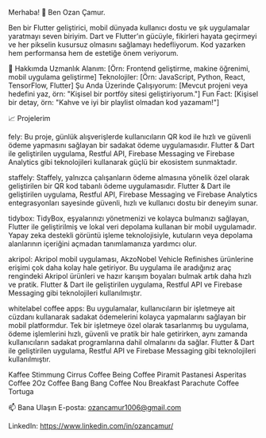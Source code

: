 Merhaba! 
👋 Ben Ozan Çamur.

Ben bir Flutter geliştirici, mobil dünyada kullanıcı dostu ve şık uygulamalar yaratmayı seven biriyim. 
Dart ve Flutter’ın gücüyle, fikirleri hayata geçirmeyi ve her pikselin kusursuz olmasını sağlamayı hedefliyorum. 
Kod yazarken hem performansa hem de estetiğe önem veriyorum.

🌟 Hakkımda
Uzmanlık Alanım: [Örn: Frontend geliştirme, makine öğrenimi, mobil uygulama geliştirme]
Teknolojiler: [Örn: JavaScript, Python, React, TensorFlow, Flutter]
Şu Anda Üzerinde Çalışıyorum: [Mevcut projeni veya hedefini yaz, örn: "Kişisel bir portföy sitesi geliştiriyorum."]
Fun Fact: [Kişisel bir detay, örn: "Kahve ve iyi bir playlist olmadan kod yazamam!"]


📈 Projelerim

fely: Bu proje, günlük alışverişlerde kullanıcıların QR kod ile hızlı ve güvenli ödeme yapmasını sağlayan bir sadakat ödeme uygulamasıdır. Flutter & Dart ile geliştirilen uygulama, Restful API, Firebase Messaging ve Firebase Analytics gibi teknolojileri kullanarak güçlü bir ekosistem sunmaktadır.

staffely: Staffely, yalnızca çalışanların ödeme almasına yönelik özel olarak geliştirilen bir QR kod tabanlı ödeme uygulamasıdır. Flutter & Dart ile geliştirilen uygulama, Restful API, Firebase Messaging ve Firebase Analytics entegrasyonları sayesinde güvenli, hızlı ve kullanıcı dostu bir deneyim sunar.

tidybox: TidyBox, eşyalarınızı yönetmenizi ve kolayca bulmanızı sağlayan, Flutter ile geliştirilmiş ve lokal veri depolama kullanan bir mobil uygulamadır. Yapay zeka destekli görüntü işleme teknolojisiyle, kutuların veya depolama alanlarının içeriğini açmadan tanımlamanıza yardımcı olur.

akripol: Akripol mobil uygulaması, AkzoNobel Vehicle Refinishes ürünlerine erişimi çok daha kolay hale getiriyor. Bu uygulama ile aradığınız araç rengindeki Akripol ürünleri ve hazır karışım boyaları bulmak artık daha hızlı ve pratik. Flutter & Dart ile geliştirilen uygulama, Restful API ve Firebase Messaging gibi teknolojileri kullanılmıştır. 

whitelabel coffee apps: 
Bu uygulamalar, kullanıcıların bir işletmeye ait cüzdanı kullanarak sadakat ödemelerini kolayca yapmalarını sağlayan bir mobil platformdur. Tek bir işletmeye özel olarak tasarlanmış bu uygulama, ödeme işlemlerini hızlı, güvenli ve pratik bir hale getirirken, aynı zamanda kullanıcıların sadakat programlarına dahil olmalarını da sağlar.  Flutter & Dart ile geliştirilen uygulama, Restful API ve Firebase Messaging gibi teknolojileri kullanılmıştır.

Kaffee Stimmung
Cirrus Coffee
Being Coffee
Piramit Pastanesi
Asperitas Coffee
2Oz Coffee
Bang Bang Coffee
Nou Breakfast
Parachute Coffee
Tortuga

📫 Bana Ulaşın
E-posta: ozancamur1006@gmail.com

LinkedIn: https://www.linkedin.com/in/ozancamur/
